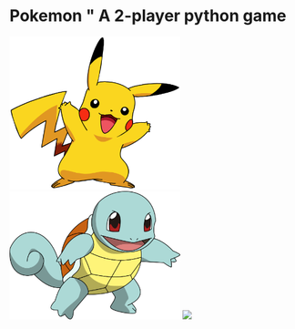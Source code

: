 # Pokemon " A 2-player python game
<img width = "300" src="./pics/pikachu.png"> <img width = "300" src="./pics/squirtle.png"> <img width = "300" src="./pics/vinausaur.png">
